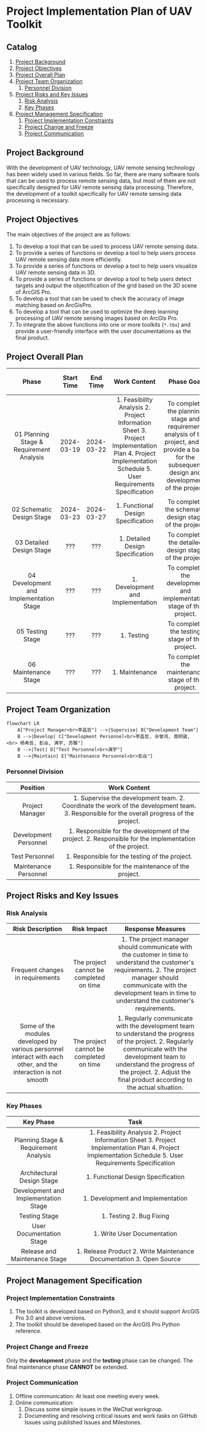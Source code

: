 # Project Implementation Plan of UAV Toolkit

## Catalog

1. [Project Background](#project-background)
2. [Project Objectives](#project-objectives)
3. [Project Overall Plan](#project-overall-plan)
4. [Project Team Organization](#project-team-organization)
    1. [Personnel Division](#personnel-division)
5. [Project Risks and Key Issues](#project-risks-and-key-issues)
    1. [Risk Analysis](#risk-analysis)
    2. [Key Phases](#key-phases)
6. [Project Management Specification](#project-management-specification)
    1. [Project Implementation Constraints](#project-implementation-constraints)
    2. [Project Change and Freeze](#project-change-and-freeze)
    3. [Project Communication](#project-communication)

## Project Background

With the development of UAV technology, UAV remote sensing technology has been widely used in various fields.
So far, there are many software tools that can be used to process remote sensing data,
but most of them are not specifically designed for UAV remote sensing data processing.
Therefore, the development of a toolkit specifically for UAV remote sensing data processing is necessary.

## Project Objectives

The main objectives of the project are as follows:

1. To develop a tool that can be used to process UAV remote sensing data.
2. To provide a series of functions or develop a tool to help users process UAV remote sensing data more efficiently.
3. To provide a series of functions or develop a tool to help users visualize UAV remote sensing data in 3D.
4. To provide a series of functions or develop a tool to help users detect targets and output the objectification of the
   grid based on the 3D scene of ArcGIS Pro.
5. To develop a tool that can be used to check the accuracy of image matching based on ArcGisPro.
6. To develop a tool that can be used to optimize the deep learning processing of UAV remote sensing images based on
   ArcGls Pro.
7. To integrate the above functions into one or more toolkits (`*.tbx`) and provide a user-friendly interface with the
   user documentations as the final product.

## Project Overall Plan

[//]: # (TODO 负责人需要根据实际情况更改)

|                   Phase                   | Start Time |  End Time  |                                                                       Work Content                                                                        |                                                                        Phase Goal                                                                        | Person in Charge |
|:-----------------------------------------:|:----------:|:----------:|:---------------------------------------------------------------------------------------------------------------------------------------------------------:|:--------------------------------------------------------------------------------------------------------------------------------------------------------:|:----------------:|
| 01 Planning Stage \& Requirement Analysis | 2024-03-19 | 2024-03-22 | 1. Feasibility Analysis 2. Project Information Sheet 3. Project Implementation Plan 4. Project Implementation Schedule 5. User Requirements Specification | To complete the planning stage and requirement analysis of the project, and to provide a basis for the subsequent design and development of the project. |       ALL        |
|         02 Schematic Design Stage         | 2024-03-23 | 2024-03-27 |                                                            1. Functional Design Specification                                                             |                                                  To complete the schematic design stage of the project.                                                  |     李昌哲, 佘誉鸿     |
|         03 Detailed Design Stage          |    ???     |    ???     |                                                             1. Detailed Design Specification                                                              |                                                  To complete the detailed design stage of the project.                                                   |       ALL        |
|  04 Development and Implementation Stage  |    ???     |    ???     |                                                             1. Development and Implementation                                                             |                                           To complete the development and implementation stage of the project.                                           |       ALL        |
|             05 Testing Stage              |    ???     |    ???     |                                                                        1. Testing                                                                         |                                                      To complete the testing stage of the project.                                                       |        满宇        |
|           06 Maintenance Stage            |    ???     |    ???     |                                                                      1. Maintenance                                                                       |                                                    To complete the maintenance stage of the project.                                                     |        彭焱        |

## Project Team Organization

```mermaid
flowchart LR
    A["Project Manager<br>李昌哲"] -->|Supervise| B["Development Team"]
    B -->|Develop| C["Development Personnel<br>李昌哲, 佘誉鸿, 南明骏,<br> 杨希哲, 彭焱, 满宇, 苏雅"]
    B -->|Test| D["Test Personnel<br>满宇"]
    B -->|Maintain| E["Maintenance Personnel<br>彭焱"]
```

### Personnel Division

|       Position        |                                                                Work Content                                                                |
|:---------------------:|:------------------------------------------------------------------------------------------------------------------------------------------:|
|    Project Manager    | 1. Supervise the development team. 2. Coordinate the work of the development team. 3. Responsible for the overall progress of the project. |
| Development Personnel |                  1. Responsible for the development of the project. 2. Responsible for the implementation of the project.                  |
|    Test Personnel     |                                               1. Responsible for the testing of the project.                                               |
| Maintenance Personnel |                                             1. Responsible for the maintenance of the project.                                             |

## Project Risks and Key Issues

### Risk Analysis

|                                                Risk Description                                                |               Risk Impact               |                                                                                                                     Response Measures                                                                                                                      |
|:--------------------------------------------------------------------------------------------------------------:|:---------------------------------------:|:----------------------------------------------------------------------------------------------------------------------------------------------------------------------------------------------------------------------------------------------------------:|
|                                        Frequent changes in requirements                                        | The project cannot be completed on time |           1. The project manager should communicate with the customer in time to understand the customer's requirements. 2. The project manager should communicate with the development team in time to understand the customer's requirements.            |
| Some of the modules developed by various personnel interact with each other, and the interaction is not smooth | The project cannot be completed on time | 1. Regularly communicate with the development team to understand the progress of the project. 2. Regularly communicate with the development team to understand the progress of the project. 2. Adjust the final product according to the actual situation. |

### Key Phases

|               Key Phase                |                                                                           Task                                                                            |
|:--------------------------------------:|:---------------------------------------------------------------------------------------------------------------------------------------------------------:|
| Planning Stage \& Requirement Analysis | 1. Feasibility Analysis 2. Project Information Sheet 3. Project Implementation Plan 4. Project Implementation Schedule 5. User Requirements Specification |
|       Architectural Design Stage       |                                                            1. Functional Design Specification                                                             |
|  Development and Implementation Stage  |                                                             1. Development and Implementation                                                             |
|             Testing Stage              |                                                                 1. Testing 2. Bug Fixing                                                                  |
|        User Documentation Stage        |                                                                1. Write User Documentation                                                                |
|     Release and Maintenance Stage      |                                           1. Release Product 2. Write Maintenance Documentation 3. Open Source                                            |

## Project Management Specification

### Project Implementation Constraints

1. The toolkit is developed based on Python3, and it should support ArcGIS Pro 3.0 and above versions.
2. The toolkit should be developed based on the ArcGIS Pro Python reference.

### Project Change and Freeze

Only the **development** phase and the **testing** phase can be changed.
The final maintenance phase **CANNOT** be extended.

### Project Communication

1. Offline communication: At least one meeting every week.
2. Online communication:
    1. Discuss some simple issues in the WeChat workgroup.
    2. Documenting and resolving critical issues and work tasks on GitHub Issues using published Issues and Milestones.